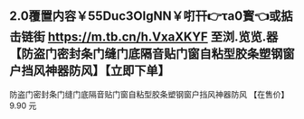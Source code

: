 
2.0覆置内容￥55Duc3OIgNN￥咑幵👉τa0寳👈或掂击链街 https://m.tb.cn/h.VxaXKYF 至浏.览览.器【防盗门密封条门缝门底隔音贴门窗自粘型胶条塑钢窗户挡风神器防风】【立即下单】
-----------------
防盗门密封条门缝门底隔音贴门窗自粘型胶条塑钢窗户挡风神器防风
【在售价】9.90 元
















